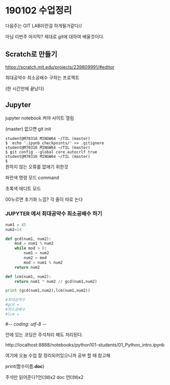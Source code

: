 # 190102 수업정리

다음주는 GIT LAB이란걸 하게될거같다//

아님 이번주 마지막? 제대로 git에 대하여 배울것이다.

## Scratch로 만들기

https://scratch.mit.edu/projects/239809991/#editor

최대공약수 최소공배수 구하는 프로젝트

(한 시간만에 끝났다)

## Jupyter

jupyter notebook 켜야 사이트 열림

(master) 없으면 git init

`student@M70316 MINGW64 ~/TIL (master)                                                                 
$  echo '.ipynb_checkpoints/' >> .gitignore                                                           
student@M70316 MINGW64 ~/TIL (master)                                                                 
$ git config --global core.autocrlf true                                                              
student@M70316 MINGW64 ~/TIL (master)                                                                 
$                                                                                                     `
원하지 않는 오류를 없애기 위한것



파란색 명령 모드 command

초록색 에디트 모드

00누르면 초기화 느낌? 각 줄이 따로 논다

### JUPYTER 에서 최대공약수 최소공배수 하기

```python
num1 = 45
num2=14

def gcd(num1, num2):
    mod = num1 % num2
    while mod > 0:
        num1 = num2
        num2 = mod
        mod = num1 % num2
    return num2

def lcm(num1, num2):
    return num1 * num2 // gcd(num1,num2)

print (gcd(num1,num2),lcm(num1,num2))

#최대공약수
#gcd = 
#최소공배수
#lcm = 
```

#-*- coding: utf-8 -*-

안에 있는 코딩은 주석처리 해도 처리된다.

http://localhost:8888/notebooks/python101-students/01_Python_intro.ipynb

여기에 오늘 수업 잘 정리되어있으니까 공부 할 때 참고해

print(함수이름.__doc__)

주석만 읽어준다?언더바x2 doc 언더바x2

